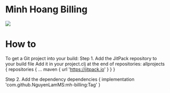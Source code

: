 # Minh Hoang Billing
[![](https://jitpack.io/v/NguyenLamMS/mh-billing.svg)](https://jitpack.io/#NguyenLamMS/mh-billing)
# How to
To get a Git project into your build:
Step 1. Add the JitPack repository to your build file
  Add it in your project.clj at the end of repositories:
   allprojects {
		repositories {
			...
			maven { url 'https://jitpack.io' }
		}
	}
            
Step 2. Add the dependency
	dependencies {
	      implementation 'com.github.NguyenLamMS:mh-billing:Tag'
	}


